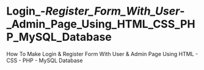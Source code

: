 # Login_-_Register_Form_With_User_-_Admin_Page_Using_HTML_CSS_PHP_MySQL_Database
How To Make Login &amp; Register Form With User &amp; Admin Page Using HTML - CSS - PHP - MySQL Database
